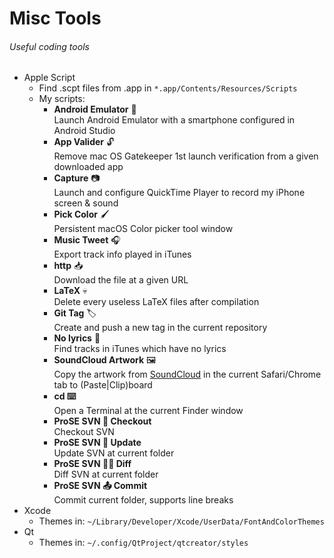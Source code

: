 # Misc Tools
###### Useful coding tools

- Apple Script
  - Find .scpt files from .app in `*.app/Contents/Resources/Scripts`
  - My scripts:
    - **Android Emulator** 🤖<br>
      Launch Android Emulator with a smartphone configured in Android Studio
    - **App Valider** 🔓<br>
      Remove mac OS Gatekeeper 1st launch verification from a given downloaded app
    - **Capture** 📷<br>
      Launch and configure QuickTime Player to record my iPhone screen & sound
    - **Pick Color** 🖌<br>
      Persistent macOS Color picker tool window
    - **Music Tweet** 🎧<br>
      Export track info played in iTunes
    - **http** 📥<br>
      Download the file at a given URL
    - **LaTeX** 💀<br>
      Delete every useless LaTeX files after compilation
    - **Git Tag** 🏷<br>
      Create and push a new tag in the current repository
    - **No lyrics** 💬<br>
      Find tracks in iTunes which have no lyrics
    - **SoundCloud Artwork** 🖼<br>
      Copy the artwork from [SoundCloud](http://soundcloud.com) in the current Safari/Chrome tab to (Paste|Clip)board
    - **cd ⌨️**<br>
      Open a Terminal at the current Finder window
    - **ProSE SVN 📲 Checkout**<br>
      Checkout SVN
    - **ProSE SVN 🔄 Update**<br>
      Update SVN at current folder
    - **ProSE SVN ✍🏼 Diff**<br>
      Diff SVN at current folder
    - **ProSE SVN 📤 Commit**<br>
      Commit current folder, supports line breaks
- Xcode
  - Themes in: `~/Library/Developer/Xcode/UserData/FontAndColorThemes`
- Qt
  - Themes in: `~/.config/QtProject/qtcreator/styles`
